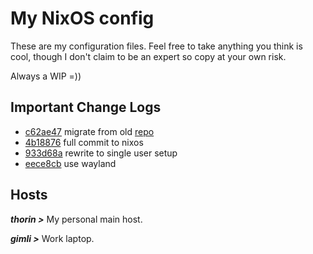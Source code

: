 # My NixOS config

These are my configuration files. Feel free to take anything you think is cool, though I don't claim to be an expert so copy at your own risk.

Always a WIP =))

## Important Change Logs
- [c62ae47](https://github.com/brianaung/home-manager/commit/c62ae474e9959e3e9d61adb7622ec956dfbb36f3) migrate from old [repo](https://github.com/brianaung/.dotfiles)
- [4b18876](https://github.com/brianaung/nixos-config/commit/4b18876179fc3bc112cfbb6918ae403066bddeb3) full commit to nixos
- [933d68a](https://github.com/brianaung/nixos-config/commit/933d68ad5e39dea52d318841a9989623d803a009) rewrite to single user setup
- [eece8cb](https://github.com/brianaung/nixos-config/commit/eece8cb5b7b9eff7701d52cdcd76dbde2461d904) use wayland

## Hosts
***thorin >*** My personal main host.

***gimli >*** Work laptop.
